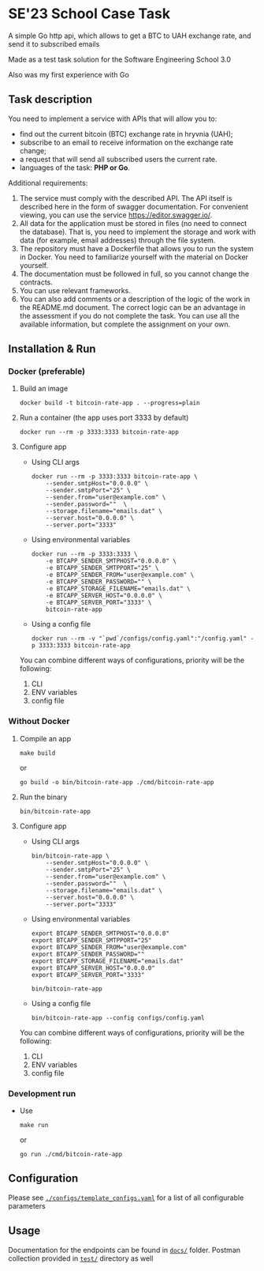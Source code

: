 # SE'23 School Case Task
A simple Go http api, which allows to get a BTC to UAH exchange rate, and send it to subscribed emails

Made as a test task solution for the Software Engineering School 3.0

Also was my first experience with Go

## Task description
You need to implement a service with APIs that will allow you to:
- find out the current bitcoin (BTC) exchange rate in hryvnia (UAH);
- subscribe to an email to receive information on the exchange rate change;
- a request that will send all subscribed users the current rate.
- languages of the task: **PHP or Go**.

Additional requirements:
1. The service must comply with the described API. The API itself is described here in the form of swagger documentation. For convenient viewing, you can use the service https://editor.swagger.io/.
2. All data for the application must be stored in files (no need to connect the database). That is, you need to implement the storage and work with data (for example, email addresses) through the file system.
3. The repository must have a Dockerfile that allows you to run the system in Docker. You need to familiarize yourself with the material on Docker yourself.
4. The documentation must be followed in full, so you cannot change the contracts.
5. You can use relevant frameworks.
6. You can also add comments or a description of the logic of the work in the README.md document. The correct logic can be an advantage in the assessment if you do not complete the task.
You can use all the available information, but
complete the assignment on your own.

## Installation & Run
### Docker (preferable)
1. Build an image
    ```
    docker build -t bitcoin-rate-app . --progress=plain
    ```

2. Run a container (the app uses port 3333 by default)
    ```
    docker run --rm -p 3333:3333 bitcoin-rate-app
    ```

3. Configure app

    - Using CLI args
        ```
        docker run --rm -p 3333:3333 bitcoin-rate-app \
            --sender.smtpHost="0.0.0.0" \
            --sender.smtpPort="25" \
            --sender.from="user@example.com" \
            --sender.password=""  \
            --storage.filename="emails.dat" \
            --server.host="0.0.0.0" \
            --server.port="3333"
        ```
    - Using environmental variables
        ```
        docker run --rm -p 3333:3333 \
            -e BTCAPP_SENDER_SMTPHOST="0.0.0.0" \
            -e BTCAPP_SENDER_SMTPPORT="25" \
            -e BTCAPP_SENDER_FROM="user@example.com" \
            -e BTCAPP_SENDER_PASSWORD="" \
            -e BTCAPP_STORAGE_FILENAME="emails.dat" \
            -e BTCAPP_SERVER_HOST="0.0.0.0" \
            -e BTCAPP_SERVER_PORT="3333" \
            bitcoin-rate-app
        ```

    - Using a config file
        ```
        docker run --rm -v "`pwd`/configs/config.yaml":"/config.yaml" -p 3333:3333 bitcoin-rate-app
        ```
    You can combine different ways of configurations, priority will be the following:
    1. CLI
    2. ENV variables
    3. config file

### Without Docker
1. Compile an app
    ```
    make build
    ```
    or
    ```
    go build -o bin/bitcoin-rate-app ./cmd/bitcoin-rate-app
    ```
2. Run the binary
    ```
    bin/bitcoin-rate-app
    ```

3. Configure app

    - Using CLI args
        ```
        bin/bitcoin-rate-app \
            --sender.smtpHost="0.0.0.0" \
            --sender.smtpPort="25" \
            --sender.from="user@example.com" \
            --sender.password=""  \
            --storage.filename="emails.dat" \
            --server.host="0.0.0.0" \
            --server.port="3333"
        ```
    
    - Using environmental variables
        ```
        export BTCAPP_SENDER_SMTPHOST="0.0.0.0"
        export BTCAPP_SENDER_SMTPPORT="25"
        export BTCAPP_SENDER_FROM="user@example.com"
        export BTCAPP_SENDER_PASSWORD=""
        export BTCAPP_STORAGE_FILENAME="emails.dat"
        export BTCAPP_SERVER_HOST="0.0.0.0"
        export BTCAPP_SERVER_PORT="3333"

        bin/bitcoin-rate-app
        ```

    - Using a config file
        ```
        bin/bitcoin-rate-app --config configs/config.yaml
        ```
    You can combine different ways of configurations, priority will be the following:
    1. CLI
    2. ENV variables
    3. config file

### Development run
- Use
    ```
    make run
    ```
    or
    ```
    go run ./cmd/bitcoin-rate-app
    ```

## Configuration
Please see [`./configs/template_configs.yaml`](./configs/template_configs.yaml) for a list of all configurable parameters

## Usage
Documentation for the endpoints can be found in [`docs/`](./docs/) folder. Postman collection provided in [`test/`](./test/) directory as well
